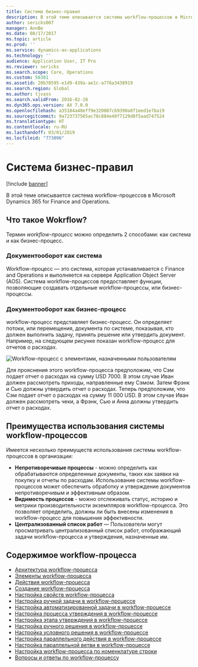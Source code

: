 ```yaml
---
title: Система бизнес-правил
description: В этой теме описывается система workflow-процессов в Microsoft Dynamics 365 for Finance and Operations.
author: sericks007
manager: AnnBe
ms.date: 08/17/2017
ms.topic: article
ms.prod: ''
ms.service: dynamics-ax-applications
ms.technology: ''
audience: Application User, IT Pro
ms.reviewer: sericks
ms.search.scope: Core, Operations
ms.custom: 56381
ms.assetid: 20b78595-e1d9-439a-ae1c-a776a3438919
ms.search.region: Global
ms.author: tjvass
ms.search.validFrom: 2016-02-28
ms.dyn365.ops.version: AX 7.0.0
ms.openlocfilehash: a35184a48eff9e320087cb9390a0f1eed1e7ba19
ms.sourcegitcommit: 9a723737565ac78c884e40f7129d0f5aad747524
ms.translationtype: HT
ms.contentlocale: ru-RU
ms.lasthandoff: 03/01/2019
ms.locfileid: "773096"
---
```

# <a name="workflow-system"></a>Система бизнес-правил

[!include [banner](../includes/banner.md)]

В этой теме описывается система workflow-процессов в Microsoft Dynamics 365 for Finance and Operations.

## <a name="what-is-workflow"></a>Что такое Wokrflow?

Термин *workflow-процесс* можно определить 2 способами: как система и как бизнес-процесс.

### <a name="workflow-is-a-system"></a>Документооборот как система

Workflow-процесс — это система, которая устанавливается с Finance and Operations и выполняется на сервере Application Object Server (AOS). Система workflow-процессов предоставляет функции, позволяющие создавать отдельные workflow-процессы, или бизнес-процессы.

### <a name="workflow-is-a-business-process"></a>Документооборот как бизнес-процесс

workflow-процесс представляет бизнес-процесс. Он определяет потоки, или перемещения, документа по системе, показывая, кто должен выполнить задачу, принять решение или утвердить документ. Например, на следующем рисунке показан workflow-процесс для отчетов о расходах.

![Workflow-процесс с элементами, назначенными пользователям](./media/workflow_user.gif)

Для прояснения этого workflow-процесса предположим, что Сэм подает отчет о расходах на сумму USD 7000. В этом случае Иван должен рассмотреть приходы, направленные ему Сэмом. Затем Фрэнк и Сью должны утвердить отчет о расходах. Теперь предположим, что Сэм подает отчет о расходах на сумму 11 000 USD. В этом случае Иван должен рассмотреть чеки, а Фрэнк, Сью и Анна должны утвердить отчет о расходах.

## <a name="benefits-of-using-the-workflow-system"></a>Преимущества использования системы workflow-процессов

Имеется несколько преимуществ использования системы workflow-процессов в организации:

- **Непротиворечивые процессы** - можно определить как обрабатываются определенные документы, таких как заявки на покупку и отчеты по расходам. Использование системы workflow-процессов может обеспечить обработку и утверждение документов непротиворечивым и эффективным образом.
- **Видимость процессов** - можно отслеживать статус, историю и метрики производительности экземпляров workflow-процесса. Это позволяет определить, должны ли быть внесены изменения в workflow-процесс для повышения эффективности.
- **Централизованный список работ** — Пользователи могут просматривать централизованный список работ, отображающий задачи workflow-процесса и утверждения, назначенные им.


## <a name="workflow-content"></a>Содержимое workflow-процесса

+ [Архитектура workflow-процесса](workflow-system-architecture.md)
+ [Элементы workflow-процесса](workflow-elements.md)
+ [Действия workflow-процесса](workflow-actions.md)
+ [Создание workflow-процесса](create-workflow.md)
+ [Настройка свойств workflow-процесса](configure-workflow-properties.md)
+ [Настройка ручной задачи в workflow-процессе](configure-manual-task-workflow.md)
+ [Настройка автоматизированной задачи в workflow-процессе](configure-automated-task-workflow.md)
+ [Настройка процесса утверждения в workflow-процессе](configure-approval-process-workflow.md)
+ [Настройка этапа утверждения в workflow-процессе](configure-approval-step-workflow.md)
+ [Настройка ручного решения в workflow-процессе](configure-manual-decision-workflow.md)
+ [Настройка условного решения в workflow-процессе](configure-conditional-decision-workflow.md)
+ [Настройка параллельного действия в workflow-процессе](configure-parallel-activity-workflow.md)
+ [Настройка параллельной ветви в workflow-процессе](configure-parallel-branch-workflow.md)
+ [Настройка workflow-процесса по номенклатуре строки](configure-line-item-workflow.md)
+ [Вопросы и ответы по workflow-процессу](workflow-FAQ.md)
